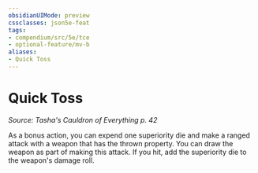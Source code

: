 ```yaml
---
obsidianUIMode: preview
cssclasses: json5e-feat
tags:
- compendium/src/5e/tce
- optional-feature/mv-b
aliases:
- Quick Toss
---
```

# Quick Toss
*Source: Tasha's Cauldron of Everything p. 42*  

As a bonus action, you can expend one superiority die and make a ranged attack with a weapon that has the thrown property. You can draw the weapon as part of making this attack. If you hit, add the superiority die to the weapon's damage roll.
